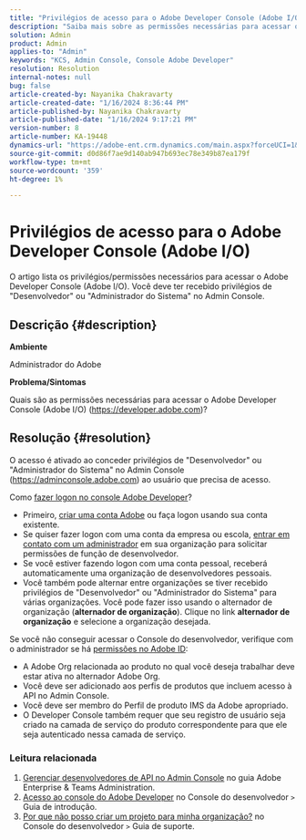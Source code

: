 ```yaml
---
title: "Privilégios de acesso para o Adobe Developer Console (Adobe I/O)"
description: "Saiba mais sobre as permissões necessárias para acessar o Developer Console. Verifique se há privilégios de desenvolvedor e administrador do sistema."
solution: Admin
product: Admin
applies-to: "Admin"
keywords: "KCS, Admin Console, Console Adobe Developer"
resolution: Resolution
internal-notes: null
bug: false
article-created-by: Nayanika Chakravarty
article-created-date: "1/16/2024 8:36:44 PM"
article-published-by: Nayanika Chakravarty
article-published-date: "1/16/2024 9:17:21 PM"
version-number: 8
article-number: KA-19448
dynamics-url: "https://adobe-ent.crm.dynamics.com/main.aspx?forceUCI=1&pagetype=entityrecord&etn=knowledgearticle&id=564687f0-aeb4-ee11-a569-6045bd0063aa"
source-git-commit: d0d86f7ae9d140ab947b693ec78e349b87ea179f
workflow-type: tm+mt
source-wordcount: '359'
ht-degree: 1%

---
```


# Privilégios de acesso para o Adobe Developer Console (Adobe I/O)


O artigo lista os privilégios/permissões necessários para acessar o Adobe Developer Console (Adobe I/O). Você deve ter recebido privilégios de &quot;Desenvolvedor&quot; ou &quot;Administrador do Sistema&quot; no Admin Console.

## Descrição {#description}


<b>Ambiente</b>

Administrador do Adobe

<b>Problema/Sintomas</b>

Quais são as permissões necessárias para acessar o Adobe Developer Console (Adobe I/O) (https://developer.adobe.com)?


## Resolução {#resolution}


O acesso é ativado ao conceder privilégios de &quot;Desenvolvedor&quot; ou &quot;Administrador do Sistema&quot; no Admin Console (https://adminconsole.adobe.com) ao usuário que precisa de acesso.

Como [fazer logon no console Adobe Developer](https://developer.adobe.com/developer-console/docs/guides/getting-started/)?

- Primeiro, [criar uma conta Adobe](https://developer.adobe.com/console) ou faça logon usando sua conta existente.
- Se quiser fazer logon com uma conta da empresa ou escola, [entrar em contato com um administrador](https://helpx.adobe.com/enterprise/kb/contact-administrator.html) em sua organização para solicitar permissões de função de desenvolvedor.
- Se você estiver fazendo logon com uma conta pessoal, receberá automaticamente uma organização de desenvolvedores pessoais.
- Você também pode alternar entre organizações se tiver recebido privilégios de &quot;Desenvolvedor&quot; ou &quot;Administrador do Sistema&quot; para várias organizações. Você pode fazer isso usando o alternador de organização (<b>alternador de organização</b>). Clique no link <b>alternador de organização</b> e selecione a organização desejada.


Se você não conseguir acessar o Console do desenvolvedor, verifique com o administrador se há [permissões no Adobe ID](https://experienceleague.adobe.com/docs/experience-manager-learn/cloud-service/debugging/debugging-aem-as-a-cloud-service/developer-console.html?lang=en#developer-console-access):

- A Adobe Org relacionada ao produto no qual você deseja trabalhar deve estar ativa no alternador Adobe Org.
- Você deve ser adicionado aos perfis de produtos que incluem acesso à API no Admin Console.
- Você deve ser membro do Perfil de produto IMS da Adobe apropriado.
- O Developer Console também requer que seu registro de usuário seja criado na camada de serviço do produto correspondente para que ele seja autenticado nessa camada de serviço.


### Leitura relacionada

1. [Gerenciar desenvolvedores de API no Admin Console](https://helpx.adobe.com/br/enterprise/using/manage-developers.html) no guia Adobe Enterprise &amp; Teams Administration.
2. [Acesso ao console do Adobe Developer](https://developer.adobe.com/developer-console/docs/guides/getting-started/) no Console do desenvolvedor `>`  Guia de introdução.
3. [Por que não posso criar um projeto para minha organização?](https://developer.adobe.com/developer-console/docs/support/faq/#why-cant-i-create-a-project-for-my-organization) no Console do desenvolvedor `>`  Guia de suporte.



